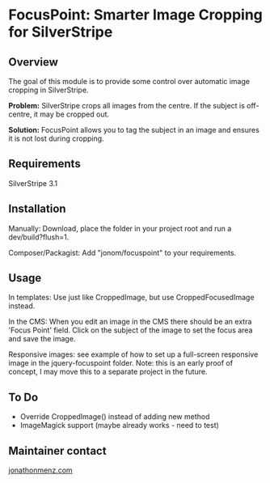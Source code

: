 # FocusPoint: Smarter Image Cropping for SilverStripe

## Overview

The goal of this module is to provide some control over automatic image cropping in SilverStripe.

**Problem:** SilverStripe crops all images from the centre. If the subject is off-centre, it may be cropped out.

**Solution:** FocusPoint allows you to tag the subject in an image and ensures it is not lost during cropping.

## Requirements

SilverStripe 3.1

## Installation

Manually: Download, place the folder in your project root and run a dev/build?flush=1.

Composer/Packagist: Add "jonom/focuspoint" to your requirements.

## Usage

In templates: Use just like CroppedImage, but use CroppedFocusedImage instead.

In the CMS: When you edit an image in the CMS there should be an extra 'Focus Point' field. Click on the subject of the image to set the focus area and save the image.

Responsive images: see example of how to set up a full-screen responsive image in the jquery-focuspoint folder. Note: this is an early proof of concept, I may move this to a separate project in the future.

## To Do

 * Override CroppedImage() instead of adding new method
 * ImageMagick support (maybe already works - need to test)
 
## Maintainer contact

[jonathonmenz.com]

[jonathonmenz.com]:http://jonathonmenz.com
